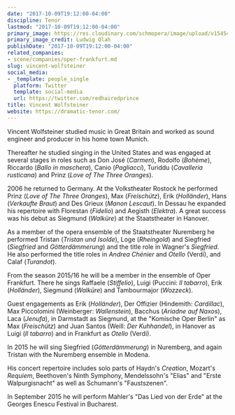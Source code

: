 ```yaml
---
date: "2017-10-09T19:12:00-04:00"
discipline: Tenor
lastmod: "2017-10-09T19:12:00-04:00"
primary_image: https://res.cloudinary.com/schmopera/image/upload/v1545409169/media/webhook-uploads/1507590622165/head.jpg.jpg
primary_image_credit: Ludwig Olah
publishDate: "2017-10-09T19:12:00-04:00"
related_companies:
- scene/companies/oper-frankfurt.md
slug: vincent-wolfsteiner
social_media:
- _template: people_single
  platform: Twitter
  template: social-media
  url: https://twitter.com/redhairedprince
title: Vincent Wolfsteiner
website: https://dramatic-tenor.com/
---
```


Vincent Wolfsteiner studied music in Great Britain and worked as sound engineer and producer in his home town Munich.
 
Thereafter he studied singing in the United States and was engaged at several stages in roles such as Don José (*Carmen*), Rodolfo (*Bohème*), Riccardo (*Ballo in maschera*), Canio (*Pagliacci*), Turiddu (*Cavalleria rusticana*) and Prinz (*Love of The Three Oranges*).
 
2006 he returned to Germany. At the Volkstheater Rostock he performed Prinz (*Love of The Three Oranges*), Max (*Freischütz*), Erik (*Holländer*), Hans (*Verkaufte Braut*) and Des Grieux (*Manon Lescaut*). In Dessau he expanded his repertoire with Florestan (*Fidelio*) and Aegisth (*Elektra*). A great success was his debut as Siegmund (*Walküre*) at the Staatstheater in Hanover.
 
As a member of the opera ensemble of the Staatstheater Nuremberg he performed Tristan (*Tristan und Isolde*), Loge (*Rheingold*) and Siegfried (*Siegfried* and *Götterdämmerung*) and the title role in Wagner's *Siegfried*. He also performed the title roles in *Andrea Chénier* and *Otello* (Verdi), and Calaf (*Turandot*).
 
From the season 2015/16 he will be a member in the ensemble of Oper Frankfurt. There he sings Raffaele (*Stiffelio*), Luigi (Puccini: *Il tabarro*), Erik (*Holländer*), Siegmund (*Walküre*) and Tambourmajor (*Wozzeck*).
 
Guest engagements as Erik (*Holländer*), Der Offizier (Hindemith: *Cardillac*), Max Piccolomini (Weinberger: *Wallenstein*), Bacchus (*Ariadne auf Naxos*), Laca (*Jenufa*), in Darmstadt as Siegmund, at the "Komische Oper Berlin" as Max (*Freischütz*) and Juan Santos (Weill: *Der Kuhhandel*), in Hanover as Luigi (*Il tabarro*) and in Frankfurt as *Otello* (Verdi).
 
In 2015 he will sing Siegfried (*Götterdämmerung*) in Nuremberg, and again Tristan with the Nuremberg ensemble in Modena.
 
His concert repertoire includes solo parts of Haydn's *Creation*, Mozart's *Requiem*, Beethoven's Ninth Symphony, Mendelssohn's "Elias" and "Erste Walpurgisnacht" as well as Schumann's "Faustszenen".

In September 2015 he will perform Mahler's "Das Lied von der Erde" at the Georges Enescu Festival in Bucharest.
 
